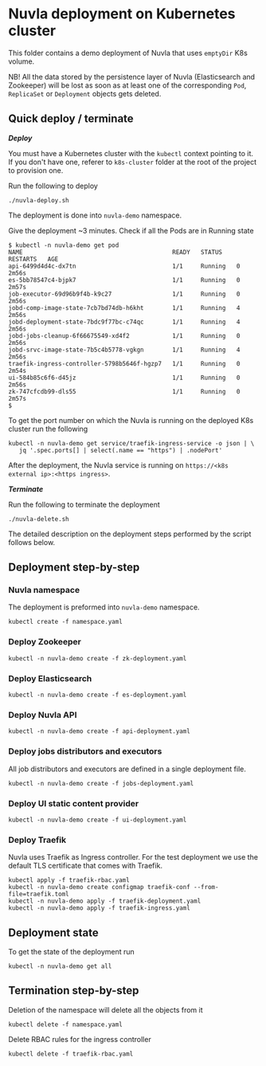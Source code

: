 # Nuvla deployment on Kubernetes cluster

This folder contains a demo deployment of Nuvla that uses `emptyDir` K8s volume.

NB! All the data stored by the persistence layer of Nuvla (Elasticsearch and
Zookeeper) will be lost as soon as at least one of the corresponding `Pod`,
`ReplicaSet` or `Deployment` objects gets deleted.

## Quick deploy / terminate

***Deploy***

You must have a Kubernetes cluster with the `kubectl` context pointing to it. If
you don't have one, referer to `k8s-cluster` folder at the root of the project
to provision one.

Run the following to deploy

    ./nuvla-deploy.sh

The deployment is done into `nuvla-demo` namespace.

Give the deployment ~3 minutes. Check if all the Pods are in Running state

    $ kubectl -n nuvla-demo get pod
    NAME                                          READY   STATUS    RESTARTS   AGE
    api-6499d4d4c-dx7tn                           1/1     Running   0          2m56s
    es-5bb78547c4-bjpk7                           1/1     Running   0          2m57s
    job-executor-69d96b9f4b-k9c27                 1/1     Running   0          2m56s
    jobd-comp-image-state-7cb7bd74db-h6kht        1/1     Running   4          2m56s
    jobd-deployment-state-7bdc9f77bc-c74qc        1/1     Running   4          2m56s
    jobd-jobs-cleanup-6f66675549-xd4f2            1/1     Running   0          2m56s
    jobd-srvc-image-state-7b5c4b5778-vgkgn        1/1     Running   4          2m56s
    traefik-ingress-controller-5798b5646f-hgzp7   1/1     Running   0          2m54s
    ui-584b85c6f6-d45jz                           1/1     Running   0          2m56s
    zk-747cfcdb99-dls55                           1/1     Running   0          2m57s
    $ 


To get the port number on which the Nuvla is running on the deployed K8s cluster
run the following

    kubectl -n nuvla-demo get service/traefik-ingress-service -o json | \
       jq '.spec.ports[] | select(.name == "https") | .nodePort'

After the deployment, the Nuvla service is running on `https://<k8s external ip>:<https ingress>`.

***Terminate***

Run the following to terminate the deployment

    ./nuvla-delete.sh

The detailed description on the deployment steps performed by the script follows
below.

## Deployment step-by-step

### Nuvla namespace

The deployment is preformed into `nuvla-demo` namespace.

    kubectl create -f namespace.yaml

### Deploy Zookeeper

    kubectl -n nuvla-demo create -f zk-deployment.yaml

### Deploy Elasticsearch

    kubectl -n nuvla-demo create -f es-deployment.yaml

### Deploy Nuvla API

    kubectl -n nuvla-demo create -f api-deployment.yaml

### Deploy jobs distributors and executors

All job distributors and executors are defined in a single deployment file.

    kubectl -n nuvla-demo create -f jobs-deployment.yaml

### Deploy UI static content provider

    kubectl -n nuvla-demo create -f ui-deployment.yaml

### Deploy Traefik

Nuvla uses Traefik as Ingress controller. For the test deployment we use the
default TLS certificate that comes with Traefik.

    kubectl apply -f traefik-rbac.yaml
    kubectl -n nuvla-demo create configmap traefik-conf --from-file=traefik.toml
    kubectl -n nuvla-demo apply -f traefik-deployment.yaml
    kubectl -n nuvla-demo apply -f traefik-ingress.yaml

## Deployment state

To get the state of the deployment run

    kubectl -n nuvla-demo get all

## Termination step-by-step

Deletion of the namespace will delete all the objects from it

    kubectl delete -f namespace.yaml

Delete RBAC rules for the ingress controller

    kubectl delete -f traefik-rbac.yaml

